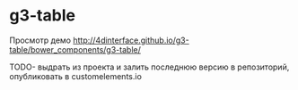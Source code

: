 # g3-table

Просмотр демо
http://4dinterface.github.io/g3-table/bower_components/g3-table/

TODO- выдрать из проекта и залить последнюю версию в репозиторий, опубликовать в customelements.io 
